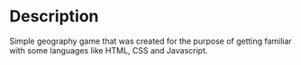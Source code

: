 # Description 
Simple geography game that was created for the purpose of getting familiar with some languages like HTML, CSS and Javascript. 
